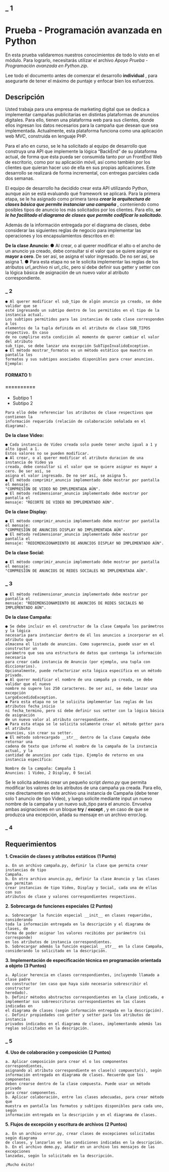 ## _ 1

# Prueba - Programación avanzada en Python

En esta prueba validaremos nuestros conocimientos de todo lo visto en el módulo. Para
lograrlo, necesitarás utilizar el archivo _Apoyo Prueba - Programación avanzada en Python.zip_.

Lee todo el documento antes de comenzar el desarrollo **individual** , para asegurarte de tener
el máximo de puntaje y enfocar bien los esfuerzos.

## Descripción

Usted trabaja para una empresa de marketing digital que se dedica a implementar campañas
publicitarias en distintas plataformas de anuncios digitales. Para ello, tienen una plataforma
web para sus clientes, donde ellos ingresan los datos necesarios para la campaña que desean
que sea implementada. Actualmente, esta plataforma funciona como una aplicación web
MVC, construida en lenguaje PHP.

Para el año en curso, se le ha solicitado al equipo de desarrollo que construya una API que
implemente la lógica “BackEnd” de su plataforma actual, de forma que ésta pueda ser
consumida tanto por un FrontEnd Web de escritorio, como por su aplicación móvil, así como
también por los clientes que quieran hacer uso de ella en sus propias aplicaciones. Este
desarrollo se realizará de forma incremental, con entregas parciales cada dos semanas.

El equipo de desarrollo ha decidido crear esta API utilizando Python, aunque aún se está
evaluando qué framework se aplicará. Para la primera etapa, se le ha asignado como primera
tarea **_crear la arquitectura de clases básica que permite instanciar una campaña_** , conteniendo
como posibles tipos de anuncio los más solicitados por los clientes. Para ello, **_se le ha
facilitado el diagrama de clases que permite codificar lo solicitado_**.

Además de la información entregada por el diagrama de clases, debe considerar las
siguientes reglas de negocio para implementar las operaciones y los encapsulamientos
descritos en él:

**De la clase Anuncio:
●** Al crear, o al querer modificar el alto o el ancho de un anuncio ya creado, debe
consultar si el valor que se quiere asignar es **mayor a cero**. De ser así, se asigna el
valor ingresado. De no ser así, se asigna 1.
**●** Para esta etapa no se le solicita implementar las reglas de los atributos url_archivo
ni url_clic, pero sí debe definir sus getter y setter con la lógica básica de
asignación de un nuevo valor al atributo correspondiente.


### _ 2

```
● Al querer modificar el sub_tipo de algún anuncio ya creado, se debe validar que se
esté ingresando un subtipo dentro de los permitidos en el tipo de la instancia actual.
Los subtipos permitidos para las instancias de cada clase corresponden a los
elementos de la tupla definida en el atributo de clase SUB_TIPOS respectivo. En caso
de no cumplirse esta condición al momento de querer cambiar el valor del atributo
sub_tipo, se debe lanzar una excepción SubTipoInvalidoException.
● El método mostrar_formatos es un método estático que muestra en pantalla los
formatos y sus subtipos asociados disponibles para crear anuncios. Ejemplo:
```
#### FORMATO 1:

#### ==========

- Subtipo 1
- Subtipo 2

```
Para ello debe referenciar los atributos de clase respectivos que contienen la
información requerida (relación de colaboración señalada en el diagrama).
```
**De la clase Video:**

```
● Cada instancia de Video creada solo puede tener ancho igual a 1 y alto igual a 1.
Estos valores no se pueden modificar.
● Al crear, o al querer modificar el atributo duracion de una instancia de Video ya
creada, debe consultar si el valor que se quiere asignar es mayor a cero. De ser así, se
asigna el valor ingresado. De no ser así, se asigna 5.
● El método comprimir_anuncio implementado debe mostrar por pantalla el mensaje:
"COMPRESIÓN DE VIDEO NO IMPLEMENTADA AÚN".
● El método redimensionar_anuncio implementado debe mostrar por pantalla el
mensaje: "RECORTE DE VIDEO NO IMPLEMENTADO AÚN".
```
**De la clase Display:**

```
● El método comprimir_anuncio implementado debe mostrar por pantalla el mensaje:
"COMPRESIÓN DE ANUNCIOS DISPLAY NO IMPLEMENTADA AÚN".
● El método redimensionar_anuncio implementado debe mostrar por pantalla el
mensaje: "REDIMENSIONAMIENTO DE ANUNCIOS DISPLAY NO IMPLEMENTADO AÚN".
```
**De la clase Social:**

```
● El método comprimir_anuncio implementado debe mostrar por pantalla el mensaje:
"COMPRESIÓN DE ANUNCIOS DE REDES SOCIALES NO IMPLEMENTADA AÚN".
```

### _ 3

```
● El método redimensionar_anuncio implementado debe mostrar por pantalla el
mensaje: "REDIMENSIONAMIENTO DE ANUNCIOS DE REDES SOCIALES NO
IMPLEMENTADO AÚN".
```
**De la clase Campaña:**

```
● Se debe incluir en el constructor de la clase Campaña los parámetros y la lógica
necesaria para instanciar dentro de él los anuncios a incorporar en el atributo que
almacena el listado de anuncios. Como sugerencia, puede usar en el constructor un
parámetro que sea una estructura de datos que contenga la información necesaria
para crear cada instancia de Anuncio (por ejemplo, una tupla con diccionarios).
Opcionalmente, puede refactorizar esta lógica específica en un método privado.
● Al querer modificar el nombre de una campaña ya creada, se debe validar que el nuevo
nombre no supere los 250 caracteres. De ser así, se debe lanzar una excepción
LargoExcedidoException.
● Para esta etapa no se le solicita implementar las reglas de los atributos fecha_inicio
ni fecha_termino, pero sí debe definir sus setter con la lógica básica de asignación
de un nuevo valor al atributo correspondiente.
● Para esta etapa se le solicita solamente crear el método getter para el atributo
anuncios, sin crear su setter.
● El método sobrecargado __str__ dentro de la clase Campaña debe retornar una
cadena de texto que informe el nombre de la campaña de la instancia actual, y la
cantidad de anuncios por cada tipo. Ejemplo de retorno en una instancia específica:
```
```
Nombre de la campaña: Campaña 1
Anuncios: 1 Video, 2 Display, 0 Social
```
Se le solicita además crear un pequeño script _demo.py_ que permita modificar los valores de
los atributos de una campaña ya creada. Para ello, cree directamente en este archivo una
instancia de Campaña (debe tener solo 1 anuncio de tipo Video), y luego solicite mediante
input un nuevo nombre de la campaña y un nuevo sub_tipo para el anuncio. Envuelva ambas
asignaciones en un bloque **try** / **except** , y en caso de que se produzca una excepción, añada
su mensaje en un archivo error.log.


### _ 4

## Requerimientos

**1. Creación de clases y atributos estáticos**
    **(1 Punto)**

```
a. En un archivo campaña.py, definir la clase que permita crear instancias de tipo
Campaña.
b. En otro archivo anuncio.py, definir la clase Anuncio y las clases que permitan
crear instancias de tipo Video, Display y Social, cada una de ellas con sus
atributos de clase y valores correspondientes respectivos.
```
**2. Sobrecarga de funciones especiales**
    **(2 Puntos)**

```
a. Sobrecargar la función especial __init__ en clases requeridas, considerando
toda la información entregada en la descripción y el diagrama de clases, de
forma de poder asignar los valores recibidos por parámetro (si corresponde)
en los atributos de instancia correspondientes.
b. Sobrecargar además la función especial __str__ en la clase Campaña,
considerando lo solicitado en la descripción.
```
**3. Implementación de especificación técnica en programación orientada a objeto**
    **(3 Puntos)**

```
a. Aplicar herencia en clases correspondientes, incluyendo llamado a clase padre
en constructor (en caso que haya sido necesario sobrescribir el constructor
heredado).
b. Definir métodos abstractos correspondientes en la clase indicada, e
implementar sus sobreescrituras correspondientes en las clases indicadas en
el diagrama de clases (según información entregada en la descripción).
c. Definir propiedades con getter y setter para los atributos de instancia
privados indicados en el diagrama de clases, implementando además las
reglas solicitadas en la descripción.
```

### _ 5

**4. Uso de colaboración y composición**
    **(2 Puntos)**

```
a. Aplicar composición para crear el o los componentes correspondientes,
asignando al atributo correspondiente en clase(s) compuesta(s), según
información entregada en diagrama de clases. Recuerde que los componentes
deben crearse dentro de la clase compuesta. Puede usar un método privado
para crear componentes.
b. Aplicar colaboración, entre las clases adecuadas, para crear método que
muestra en pantalla los formatos y subtipos disponibles para cada uno, según
información entregada en la descripción y en el diagrama de clases.
```
**5. Flujos de excepción y escritura de archivos**
    **(2 Puntos)**

```
a. En un archivo error.py, crear clases de excepciones solicitadas según diagrama
de clases, y lanzarlas en las condiciones indicadas en la descripción.
b. En el archivo demo.py, añadir en un archivo los mensajes de las excepciones
lanzadas, según lo solicitado en la descripción.
```
```
¡Mucho éxito!
```

